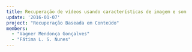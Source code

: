 ```yaml
---
title: Recuperação de vídeos usando características de imagem e som
update: '2016-01-07'
project: "Recuperação Baseada em Conteúdo"
members:
  - "Vagner Mendonça Gonçalves"
  - "Fátima L. S. Nunes"
---
```


